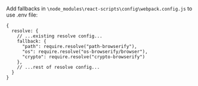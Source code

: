 Add fallbacks in `\node_modules\react-scripts\config\webpack.config.js` to use .env file:

```
{
  resolve: {
    // ...existing resolve config...
    fallback: {
      "path": require.resolve("path-browserify"),
      "os": require.resolve("os-browserify/browser"),
      "crypto": require.resolve("crypto-browserify")
    },
    // ...rest of resolve config...
  }
}
```

